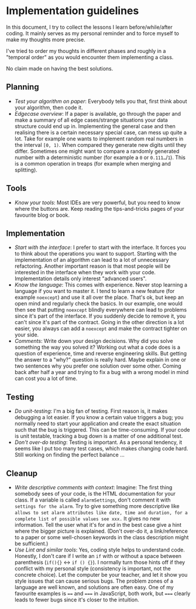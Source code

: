 # Implementation guidelines

In this document, I try to collect the lessons I learn before/while/after coding. 
It mainly serves as my personal reminder and to force myself to make my thoughts more precise.

I've tried to order my thoughts in different phases and roughly in a "temporal order" as you would encounter them implementing a class.

No claim made on having the best solutions.

## Planning

- *Test your algorithm on paper*: Everybody tells you that, first think about your algorithm, then code it.
- *Edgecase overview*: If a paper is available, go through the paper and make a summary of all edge cases/strange situations your data structure could end up in. 
Implementing the general case and then realising there is a certain necessary special case, can mess up quite a lot. 
Take for example one wants to implement random real numbers in the interval `[0, 1)`. 
When compared they generate new digits until they differ. 
Sometimes one might want to compare a randomly generated number with a deterministic number (for example a `0` or `0.111…`/`1`). 
This is a common operation in treaps (for example when merging and splitting).

## Tools

- *Know your tools*: Most IDEs are very powerful, but you need to know where the buttons are. 
Keep reading the tips-and-tricks pages of your favourite blog or book.

## Implementation

- *Start with the interface*: I prefer to start with the interface. 
It forces you to think about the operations you want to support. 
Starting with the implementation of an algorithm can lead to a lot of unnecessary refactoring. 
Another important reason is that most people will be interested in the interface when they work with your code. 
Implementation details only interest "advanced users".
- *Know the language*: This comes with experience. 
Never stop learning a language if you want to master it. 
I tend to learn a new feature (for example `noexcept`) and use it all over the place. 
That's ok, but keep an open mind and regularly check the basics. 
In our example, one would then see that putting `noexcept` blindly everywhere can lead to problems since it's part of the interface. 
If you suddenly decide to remove it, you can't since it's part of the contract. 
Going in the other direction is a lot easier, you always can add a `noexcept` and make the contract tighter on your side.
- *Comments*: Write down your design decisions. 
Why did you solve something the way you solved it? Working out what a code does is a question of experience, time and reverse engineering skills. 
But getting the answer to a "why?" question is really hard. 
Maybe explain in one or two sentences why you prefer one solution over some other. 
Coming back after half a year and trying to fix a bug with a wrong model in mind can cost you a lot of time.

## Testing

- *Do unit-testing*: I'm a big fan of testing. 
First reason is, it makes debugging a lot easier. 
If you know a certain value triggers a bug; you normally need to start your application and create the exact situation such that the bug is triggered. 
This can be time-consuming. 
If your code is unit testable, tracking a bug down is a matter of one additional test.
- *Don't over-do testing*: Testing is important. 
As a personal tendency, it seems like I put too many test cases, which makes changing code hard. 
Still working on finding the perfect balance …

## Cleanup

- *Write descriptive comments with context*: Imagine: The first thing somebody sees of your code, is the HTML documentation for your class. 
If a variable is called `alarmSettings`, don't comment it with `settings for the alarm`. 
Try to give something more descriptive like `allows to set alarm attributes like date, time and duration, for a complete list of possible values see xxx.` 
It gives no new information. 
Tell the user what it's for and in the best case give a hint where the bigger picture is explained. 
(Don't over-do it, a link/reference to a paper or some well-chosen keywords in the class description might be sufficient.)
- *Use Lint and similar tools*: Yes, coding style helps to understand code. 
Honestly, I don't care if I write an `if` with or without a space between parenthesis (`if(){}` <-> `if () {}`). 
I normally turn those hints off if they conflict with my personal style (consistency is important, not the concrete choice).
Let the computer be your teacher, and let it show you style issues that can cause serious bugs. 
The problem zones of a language are well known, and solutions are often easy. 
One of my favourite examples is `==` and `===` in JavaScript, both work, but `===` clearly leads to fewer bugs since it's closer to the intuition.
